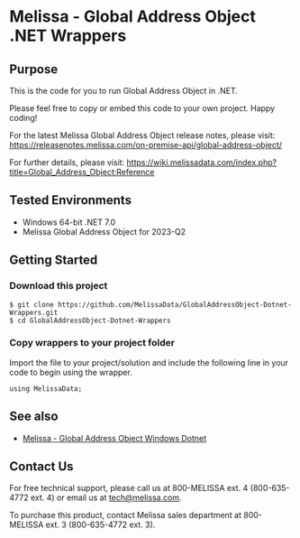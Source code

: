 # Melissa - Global Address Object .NET Wrappers

## Purpose

This is the code for you to run Global Address Object in .NET.

Please feel free to copy or embed this code to your own project. Happy coding!

For the latest Melissa Global Address Object release notes, please visit: https://releasenotes.melissa.com/on-premise-api/global-address-object/

For further details, please visit: https://wiki.melissadata.com/index.php?title=Global_Address_Object:Reference

## Tested Environments

- Windows 64-bit .NET 7.0
- Melissa Global Address Object for 2023-Q2

## Getting Started

### Download this project
```
$ git clone https://github.com/MelissaData/GlobalAddressObject-Dotnet-Wrappers.git
$ cd GlobalAddressObject-Dotnet-Wrappers
```

### Copy wrappers to your project folder

Import the file to your project/solution and include the following line in your code to begin using the wrapper.

```
using MelissaData;
```

## See also

- [Melissa - Global Address Object Windows Dotnet](https://github.com/MelissaData/GlobalAddressObject-Dotnet)
    
## Contact Us

For free technical support, please call us at 800-MELISSA ext. 4 (800-635-4772 ext. 4) or email us at tech@melissa.com.

To purchase this product, contact Melissa sales department at 800-MELISSA ext. 3 (800-635-4772 ext. 3).
